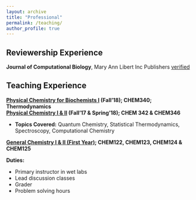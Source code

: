 ```yaml
---
layout: archive
title: "Professional"
permalink: /teaching/
author_profile: true
---
```


## Reviewership Experience
**Journal of Computational Biology**, Mary Ann Libert Inc Publishers [verified](https://publons.com/researcher/4578051/aayush-gupta/)

## Teaching Experience

**[Physical Chemistry for Biochemists I](https://catalog.uic.edu/all-course-descriptions/chem/) (Fall’18); CHEM340; Thermodynamics** <br/>
**[Physical Chemistry I & II](https://catalog.uic.edu/all-course-descriptions/chem/) (Fall’17 & Spring’18); CHEM 342 & CHEM346** <br/>

* **Topics Covered:** Quantum Chemistry, Statistical Thermodynamics, Spectroscopy, Computational Chemistry <br/>

**[General Chemistry I & II (First Year)](https://catalog.uic.edu/all-course-descriptions/chem/); CHEM122, CHEM123, CHEM124 & CHEM125**<br/>

**Duties:** 
* Primary instructor in wet labs 
* Lead discussion classes
* Grader
* Problem solving hours
